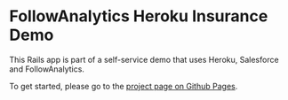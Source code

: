 # FollowAnalytics Heroku Insurance Demo

This Rails app is part of a self-service demo that uses Heroku, Salesforce and FollowAnalytics.

To get started, please go to the [project page on Github Pages](https://followanalytics.github.io/fa-demo-heroku-insurance/).
